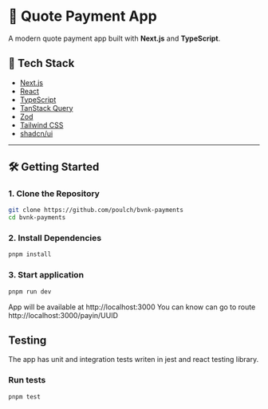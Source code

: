 # 💸 Quote Payment App

A modern quote payment app built with **Next.js** and **TypeScript**.

## 🚀 Tech Stack

- [Next.js](https://nextjs.org/)
- [React](https://react.dev/)
- [TypeScript](https://www.typescriptlang.org/)
- [TanStack Query](https://tanstack.com/query/latest)
- [Zod](https://zod.dev/)
- [Tailwind CSS](https://tailwindcss.com/)
- [shadcn/ui](https://ui.shadcn.dev/)

---

## 🛠️ Getting Started

### 1. Clone the Repository

```bash
git clone https://github.com/poulch/bvnk-payments
cd bvnk-payments
```

### 2. Install Dependencies

```bash
pnpm install
```

### 3. Start application

```bash
pnpm run dev
```

App will be available at http://localhost:3000
You can know can go to route http://localhost:3000/payin/UUID

## Testing

The app has unit and integration tests writen in jest and react testing library.

### Run tests

```bash
pnpm test
```
